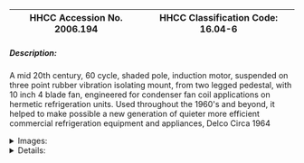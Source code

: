 | **HHCC Accession No. 2006.194** |**HHCC Classification Code:  16.04-6**|
| ----------- | ----------- |
##### Description:
A mid 20th century, 60 cycle, shaded pole, induction motor, suspended on three point rubber vibration isolating mount, from two legged pedestal, with 10 inch 4 blade fan, engineered for condenser fan coil applications on hermetic refrigeration units. Used throughout the 1960's and beyond, it helped to make possible a new generation of quieter more efficient commercial refrigeration equipment and appliances, Delco Circa 1964


<details>
	<summary>Images:</summary>
<div class="gallery gallery-wrapper--full" contenteditable="false" data-is-empty="false" data-translation="Add images" data-columns="6">
<figure class="gallery__item"><a href="#DOMAIN_NAME#gallery/16.04-6.jpg" data-size="1876x1445"><img src="#DOMAIN_NAME#gallery/16.04-6-thumbnail.jpg" alt=""></a></figure>
<figure class="gallery__item"><a href="#DOMAIN_NAME#gallery/16.04-6a.jpg" data-size="1350x1634"><img src="#DOMAIN_NAME#gallery/16.04-6a-thumbnail.jpg" alt=""></a></figure>
</div>
</details>


<details>
	<summary>Details:</summary>

##### Group:
16.04 Electric Motors - Single Phase, Shaded Pole and Universal

##### Make:
Delco

##### Manufacturer:
Delco Products, General Motors Corp, Dayton

##### Model:
A7839, Type SST, Universal No. 506035

##### Serial No.:


##### Size:
10 x 4 x 10 ' h [with fan]

##### Weight:
4.5 lbs.

##### Circa:
1964

##### Rating:
Exhibit, education, and research quality, illustrating the engineering and construction of a mid 20th century, shaded pole, 60 cycle induction motor, designed for condensing unit application.

##### Patent Date/Number:


##### Provenance:
From York County (York Region) Ontario, once a rich agricultural hinterlands, attracting early settlement in the last years of the 18th century. Located on the north slopes of the Oak Ridges Moraine, within 20 miles of Toronto, the County would also attract early ex-urban development, to be come a wealthy market place for the emerging household and consumer technologies of the early and mid 20th century. 

This artifact was discovered in the 1950's in the used stock of T. H. Oliver, Refrigeration and Electric Sales and Service, Aurora, Ontario, an early worker in the field of agricultural, industrial and consumer technology.

##### Type and Design:
Mid 20th century, classic, shaded pole induction motor, engineered for fan duty on small commercial condensing units. 
110 volts, 60 cycle
Sealed bearings  
Sealed ferro-magnetic one piece body 
Three point, vibration isolating, mount,
Suspended from two legged  pedestal

##### Construction:


##### Material:


##### Special Features:


##### Accessories:


##### Capacities:


##### Performance Characteristics:


##### Operation:


##### Control and Regulation:


##### Targeted Market Segment:


##### Consumer Acceptance:


##### Merchandising:


##### Market Price:


##### Technological Significance:
Representative of a new generation of sleek, compact, more electrically efficient, and customized shaded pole motor technology, for the mid 1960's. 
With a totally sealed body and bearings, it was a marker of the now rapidly emerging body of engineering and manufacturing practice, moving to a 'parts replacement' culture, from the traditional 'parts repair' mode of operation.     
The small shaded pole condenser fan motor was a key development in the evolution of the hermetically sealed, commercial refrigeration condensing unit. The refrigeration compressor and drive motor had all of a sudden disappeared, what emerged in its place was a new configuration, with no drive belts, pulleys or  drive motor to be seen. The new 'hermetically sealed' configuration would be more efficient, quieter, reliable and maintainable. The drive motor was now 'unobtrusive' [the motor had disappeared], and 'inherent' [part of the compressor], as well as having become 'embedded' [in a single envelope} in matters of engineering concept and design. But this new, innovative design concept left behind no compressor motor drive hub on which to mount a fan blade for condenser cooling. Shaded pole motor technology would arrive 
'just-in-time' to take its place and enable a new future for commercial refrigerated appliances and equipment. 
By the 1960's the success of shaded pole motor technology would help move the Canadian commercial refrigeration industry solidly into a new generation of more compact and efficient forced air cooling units, making possible a wide range of new refrigeration appliances and fresh and frozen food merchandizers. 
The single phase alternating current induction motor has a public face of great simplicity - no commutator, brushes, governor nor switching mechanism to get it started, simply a field winding and solid state [squirrel cage] rotor mounted between two bearings. Its 'shading pole(s)' consisting of single turn of wire strategically placed around its pole face(s), is all that is required to start rotation. Yet the shaded pole induction motor is a marvel of early 20th century electrical design engineering. [See Reference No. Chapter XIII, P. 297]

##### Industrial Significance:
Its low cost and unique speed-torque characteristics made the shaded pole induction motor  ideal for small fan applications of 1/20th HP or less. A 'one-of-a-kind', 'just-in-time' technology, it quickly found a special place in 20th century appliances and electrical equipment, where air circulation and ventilation where imperatives.
A highly innovative shaded pole motor application by Delco, this configuration would become a classic of the commercial refrigeration industry, found on many refrigeration manufacture's condensing units, here marked specifically for Universal Cooler Co.

##### Socio-economic Significance:


##### Socio-cultural Significance:
The shaded pole induction motor quickly became an integral, often unobtrusive, component part of the appliances and equipment that increasingly invaded the Canadian home and place of business starting in the early 20th century. Typically custom engineered as component part of a larger piece equipment to ensure air circulation and ventilation, the shaded pole induction motor has enabled much and in so doing has change much of life for Canadians, as an essential part of our 20th and 21st century technological experience.
Of equal significance is the 'shaded pole synchronous motor', which made possible the electric clock and a multitude of automatic time controlled devices throughout the 20th century [see for example Group 12.08 and 12.10 control devices]

##### Donor:
G. Leslie Oliver, The T. H. Oliver HVACR Collection

##### HHCC Storage Location:


##### Tracking:


##### Bibliographic References:
'Fractional Horsepower Electric Motors', Cyril Veinott, McGraw Hill New York, 1948, Chapter XIII, P.297
'Rewinding Small Motors', Daniel Braymer and C.C. Roe, McGraw Hill, 1932
 'A course in Electrical Engineering, Volume II, Alternating Current', Chester Dawes, McGraw Hill, 1934, Starting single Phase Induction Motors, P. 362.
'The Fractional Horsepower Motor and its Impact on Canadian Society and Culture', G. Leslie Oliver, Material History Review, Vol. 43, Journal National Museum of Science and Technology, 1996.

##### Notes:


##### Related Reports:

</details>
